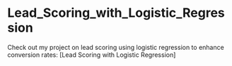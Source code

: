 # Lead_Scoring_with_Logistic_Regression
Check out my project on lead scoring using logistic regression to enhance conversion rates: [Lead Scoring with Logistic Regression]
